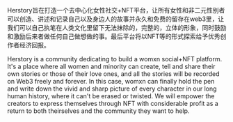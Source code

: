 Herstory旨在打造一个去中心化女性社交+NFT平台，让所有女性和非二元性别者可以创造、讲述和记录自己以及身边人的故事并永久和免费的留存在web3里，让我们可以自己执笔在人类文化里留下无法抹除的，完整的，立体的形象，同时鼓励和激励后来者做任何自己做想做的事。最后平台将以NFT等的形式探索给予优秀创作者经济回报。

Herstory is a community dedicating to build a womxn social+NFT platform. It's a place where all women and minority can create, tell and share their own stories or those of their love ones, and all the stories will be recorded on Web3 freely and forever. In this case, womxn can finally hold the pen and write down the vivid and sharp picture of every character in our long human history, where it can't be erased or twisted. We will empower the creators to express themselves through NFT with considerable profit as a return to both theirselves and the community they want to help.
